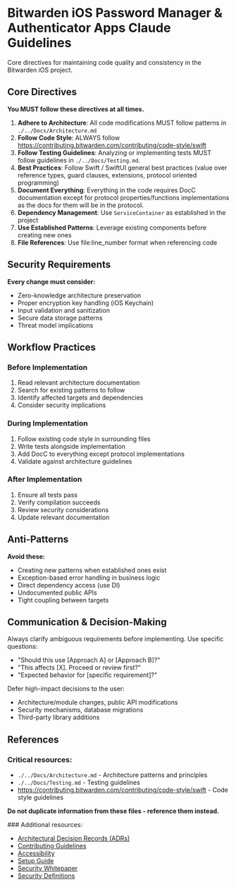 # Bitwarden iOS Password Manager & Authenticator Apps Claude Guidelines

Core directives for maintaining code quality and consistency in the Bitwarden iOS project.

## Core Directives

**You MUST follow these directives at all times.**

1. **Adhere to Architecture**: All code modifications MUST follow patterns in `./../Docs/Architecture.md`
2. **Follow Code Style**: ALWAYS follow https://contributing.bitwarden.com/contributing/code-style/swift
3. **Follow Testing Guidelines**: Analyzing or implementing tests MUST follow guidelines in `./../Docs/Testing.md`.
4. **Best Practices**: Follow Swift / SwiftUI general best practices (value over reference types, guard clauses, extensions, protocol oriented programming)
5. **Document Everything**: Everything in the code requires DocC documentation except for protocol properties/functions implementations as the docs for them will be in the protocol.
6. **Dependency Management**: Use `ServiceContainer` as established in the project
7. **Use Established Patterns**: Leverage existing components before creating new ones
8. **File References**: Use file:line_number format when referencing code

## Security Requirements

**Every change must consider:**
- Zero-knowledge architecture preservation
- Proper encryption key handling (iOS Keychain)
- Input validation and sanitization
- Secure data storage patterns
- Threat model implications

## Workflow Practices

### Before Implementation

1. Read relevant architecture documentation
2. Search for existing patterns to follow
3. Identify affected targets and dependencies
4. Consider security implications

### During Implementation

1. Follow existing code style in surrounding files
2. Write tests alongside implementation
3. Add DocC to everything except protocol implementations
4. Validate against architecture guidelines

### After Implementation

1. Ensure all tests pass
2. Verify compilation succeeds
3. Review security considerations
4. Update relevant documentation

## Anti-Patterns

**Avoid these:**
- Creating new patterns when established ones exist
- Exception-based error handling in business logic
- Direct dependency access (use DI)
- Undocumented public APIs
- Tight coupling between targets

## Communication & Decision-Making

Always clarify ambiguous requirements before implementing. Use specific questions:
- "Should this use [Approach A] or [Approach B]?"
- "This affects [X]. Proceed or review first?"
- "Expected behavior for [specific requirement]?"

Defer high-impact decisions to the user:
- Architecture/module changes, public API modifications
- Security mechanisms, database migrations
- Third-party library additions

## References

### Critical resources:
- `./../Docs/Architecture.md` - Architecture patterns and principles
- `./../Docs/Testing.md` - Testing guidelines
- https://contributing.bitwarden.com/contributing/code-style/swift - Code style guidelines

**Do not duplicate information from these files - reference them instead.**

### Additional resources:
-   [Architectural Decision Records (ADRs)](https://contributing.bitwarden.com/architecture/adr/)
-   [Contributing Guidelines](https://contributing.bitwarden.com/contributing/)
-   [Accessibility](https://contributing.bitwarden.com/contributing/accessibility/)
-   [Setup Guide](https://contributing.bitwarden.com/getting-started/mobile/ios/)
-   [Security Whitepaper](https://bitwarden.com/help/bitwarden-security-white-paper/)
-   [Security Definitions](https://contributing.bitwarden.com/architecture/security/definitions)
